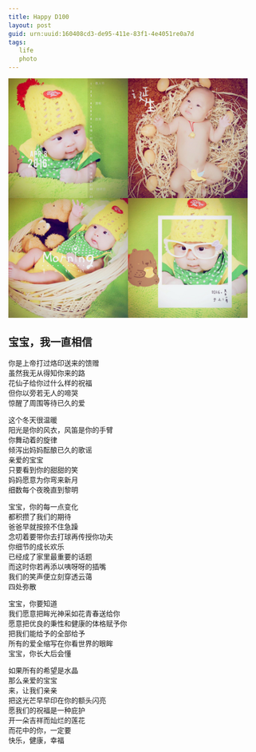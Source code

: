```yaml
---
title: Happy D100
layout: post
guid: urn:uuid:160408cd3-de95-411e-83f1-4e4051re0a7d
tags: 
   life
   photo
---
```

<img src="/media/files/2016/d101.jpg"  alt="DAY 100" width="480"/>

## 宝宝，我一直相信     
 
你是上帝打过烙印送来的馈赠   
虽然我无从得知你来的路   
花仙子给你过什么样的祝福   
但你以旁若无人的啼哭   
惊醒了周围等待已久的爱   

这个冬天很温暖   
阳光是你的风衣，风笛是你的手臂   
你舞动着的旋律   
倾泻出妈妈酝酿已久的歌谣   
亲爱的宝宝   
只要看到你的甜甜的笑   
妈妈愿意为你弯来新月   
细数每个夜晚直到黎明   

宝宝，你的每一点变化   
都积攒了我们的期待   
爸爸早就按捺不住急躁   
念叨着要带你去打球再传授你功夫   
你细节的成长欢乐   
已经成了家里最重要的话题   
而这时你若再添以咦呀呀的插嘴   
我们的笑声便立刻穿透云蔼   
四处弥散   

宝宝，你要知道   
我们愿意把眸光神采如花青春送给你   
愿意把优良的秉性和健康的体格赋予你   
把我们能给予的全部给予   
所有的爱全缩写在你看世界的眼眸   
宝宝，你长大后会懂   

如果所有的希望是水晶   
那么亲爱的宝宝   
来，让我们亲亲   
把这光芒早早印在你的额头闪亮   
愿我们的祝福是一种庇护   
开一朵吉祥而灿烂的莲花   
而花中的你，一定要   
快乐，健康，幸福   


